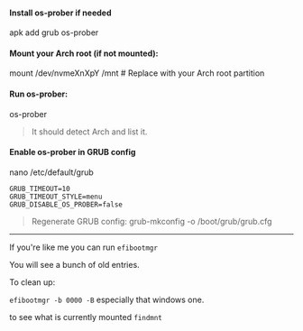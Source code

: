 #### Install os-prober if needed

apk add grub os-prober

#### Mount your Arch root (if not mounted):

mount /dev/nvmeXnXpY /mnt  # Replace with your Arch root partition

#### Run os-prober:
os-prober

>It should detect Arch and list it.


#### Enable os-prober in GRUB config
nano /etc/default/grub
```
GRUB_TIMEOUT=10
GRUB_TIMEOUT_STYLE=menu
GRUB_DISABLE_OS_PROBER=false

````

>Regenerate GRUB config:
grub-mkconfig -o /boot/grub/grub.cfg

-----


If you're like me you can run `efibootmgr`

You will see a bunch of old entries. 

To clean up: 

`efibootmgr -b 0000 -B` especially that windows one. 



to see what is currently mounted `findmnt`

